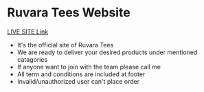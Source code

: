 # Ruvara Tees Website

[LIVE SITE Link](https://ruvara-tees.web.app/)

- It's the official site of Ruvara Tees
- We are ready to deliver your desired products under mentioned catagories
- If anyone want to join with the team please call me
- All term and conditions are included at footer
- Invalid/unauthorized user can't place order